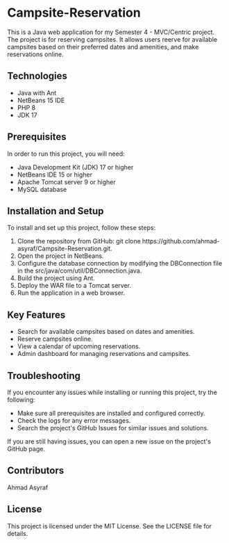 # Campsite-Reservation
This is a Java web application for my Semester 4 - MVC/Centric project. The project is for reserving campsites. It allows users reerve for available campsites based on their preferred dates and amenities, and make reservations online.

<h2>Technologies</h2>
<ul>
  <li> Java with Ant </li>
  <li> NetBeans 15 IDE </li>
  <li> PHP 8 </li>
  <li> JDK 17 </li>
</ul>

<h2>Prerequisites</h2>
In order to run this project, you will need:

<ul>
  <li> Java Development Kit (JDK) 17 or higher </li>
  <li> NetBeans IDE 15 or higher </li>
  <li> Apache Tomcat server 9 or higher </li>
  <li> MySQL database </li>
</ul>

<h2>Installation and Setup</h2>
To install and set up this project, follow these steps:

<ol>
  <li> Clone the repository from GitHub: git clone https://github.com/ahmad-asyraf/Campsite-Reservation.git. </li>
  <li> Open the project in NetBeans. </li>
  <li> Configure the database connection by modifying the DBConnection file in the src/java/com/util/DBConnection.java. </li>
  <li> Build the project using Ant. </li>
  <li> Deploy the WAR file to a Tomcat server. </li>
  <li> Run the application in a web browser. </li>
</ol>

<h2>Key Features</h2>
<ul>
  <li> Search for available campsites based on dates and amenities. </li>
  <li> Reserve campsites online. </li>
  <li> View a calendar of upcoming reservations. </li>
  <li> Admin dashboard for managing reservations and campsites. </li>
</ul>

<h2>Troubleshooting</h2>
If you encounter any issues while installing or running this project, try the following:

<ul>
  <li> Make sure all prerequisites are installed and configured correctly. </li>
  <li> Check the logs for any error messages. </li>
  <li> Search the project's GitHub Issues for similar issues and solutions. </li>
</ul>

If you are still having issues, you can open a new issue on the project's GitHub page.

<h2>Contributors</h2>
Ahmad Asyraf

<h2>License</h2>
This project is licensed under the MIT License. See the LICENSE file for details.
